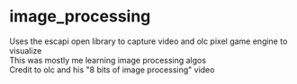 # image_processing
 Uses the escapi open library to capture video and olc pixel game engine to visualize  
 This was mostly me learning image processing algos  
 Credit to olc and his "8 bits of image processing" video 
